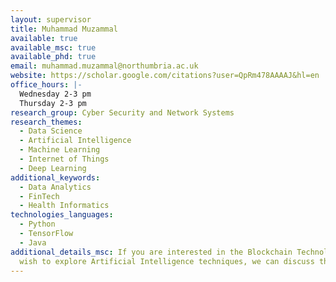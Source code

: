 ```yaml
---
layout: supervisor
title: Muhammad Muzammal
available: true
available_msc: true
available_phd: true
email: muhammad.muzammal@northumbria.ac.uk
website: https://scholar.google.com/citations?user=QpRm478AAAAJ&hl=en
office_hours: |-
  Wednesday 2-3 pm
  Thursday 2-3 pm
research_group: Cyber Security and Network Systems
research_themes:
  - Data Science
  - Artificial Intelligence
  - Machine Learning
  - Internet of Things
  - Deep Learning
additional_keywords:
  - Data Analytics
  - FinTech
  - Health Informatics
technologies_languages:
  - Python
  - TensorFlow
  - Java
additional_details_msc: I﻿f you are interested in the Blockchain Technology and
  wish to explore Artificial Intelligence techniques, we can discuss that.
---
```

